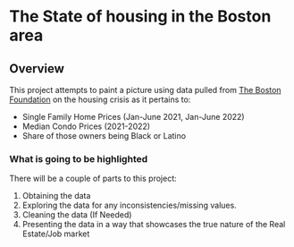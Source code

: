 # The State of housing in the Boston area

## Overview

This project attempts to paint a picture using data pulled from [The Boston Foundation](https://www.tbf.org/news-and-insights/reports//2022/October/2022%20Greater%20Boston%20Housing%20Report%20Card/2022%20GBHRC%20Charts#single) on the housing crisis as it pertains to:

* Single Family Home Prices (Jan-June 2021, Jan-June 2022)
* Median Condo Prices (2021-2022)
* Share of those owners being Black or Latino

### What is going to be highlighted

There will be a couple of parts to this project:

1. Obtaining the data
2. Exploring the data for any inconsistencies/missing values.
3. Cleaning the data (If Needed)
4. Presenting the data in a way that showcases the true nature of the Real Estate/Job market
